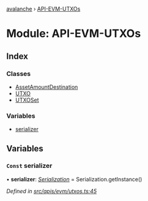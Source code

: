 [avalanche](../README.md) › [API-EVM-UTXOs](api_evm_utxos.md)

# Module: API-EVM-UTXOs

## Index

### Classes

* [AssetAmountDestination](../classes/api_evm_utxos.assetamountdestination.md)
* [UTXO](../classes/api_evm_utxos.utxo.md)
* [UTXOSet](../classes/api_evm_utxos.utxoset.md)

### Variables

* [serializer](api_evm_utxos.md#const-serializer)

## Variables

### `Const` serializer

• **serializer**: *[Serialization](../classes/utils_serialization.serialization.md)* = Serialization.getInstance()

*Defined in [src/apis/evm/utxos.ts:45](https://github.com/ava-labs/avalanchejs/blob/f2c4a10/src/apis/evm/utxos.ts#L45)*
